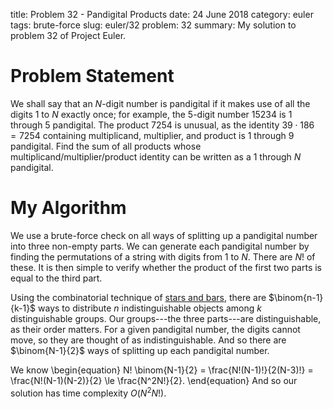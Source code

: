 title: Problem 32 - Pandigital Products
date: 24 June 2018
category: euler
tags: brute-force
slug: euler/32
problem: 32
summary: My solution to problem 32 of Project Euler.

# Problem Statement

We shall say that an $N$-digit number is pandigital if it makes use of all the digits 1 to $N$ exactly once; for example, the 5-digit number 15234 is 1 through 5 pandigital.
The product 7254 is unusual, as the identity $39 \cdot 186 = 7254$ containing multiplicand, multiplier, and product is 1 through 9 pandigital.
Find the sum of all products whose multiplicand/multiplier/product identity can be written as a 1 through $N$ pandigital.

# My Algorithm

We use a brute-force check on all ways of splitting up a pandigital number into three non-empty parts.
We can generate each pandigital number by finding the permutations of a string with digits from $1$ to $N$.
There are $N!$ of these.
It is then simple to verify whether the product of the first two parts is equal to the third part.

Using the combinatorial technique of [stars and bars](https://en.wikipedia.org/wiki/Stars_and_bars_(combinatorics)), there are $\binom{n-1}{k-1}$ ways to distribute $n$ indistinguishable objects among $k$ distinguishable groups.
Our groups---the three parts---are distinguishable, as their order matters.
For a given pandigital number, the digits cannot move, so they are thought of as indistinguishable.
And so there are $\binom{N-1}{2}$ ways of splitting up each pandigital number.

We know
\begin{equation}
	N! \binom{N-1}{2} = \frac{N!(N-1)!}{2(N-3)!} = \frac{N!(N-1)(N-2)}{2} \le \frac{N^2N!}{2}.
\end{equation}
And so our solution has time complexity $O(N^2N!)$.
